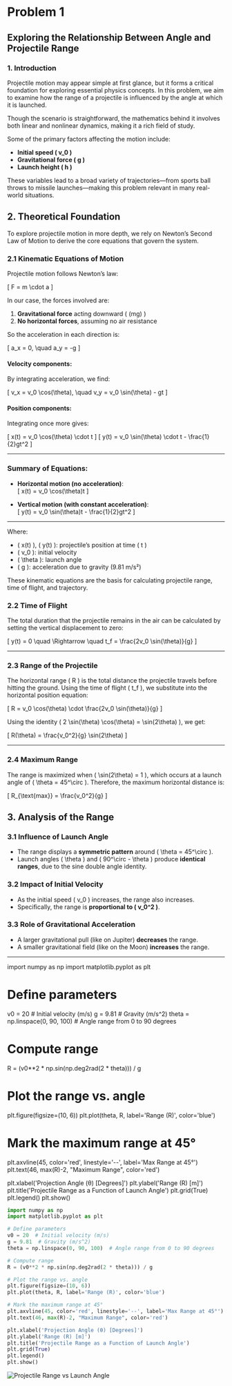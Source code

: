 # Problem 1

## Exploring the Relationship Between Angle and Projectile Range

### 1. Introduction

Projectile motion may appear simple at first glance, but it forms a critical foundation for exploring essential physics concepts. In this problem, we aim to examine how the range of a projectile is influenced by the angle at which it is launched.

Though the scenario is straightforward, the mathematics behind it involves both linear and nonlinear dynamics, making it a rich field of study.

Some of the primary factors affecting the motion include:

- **Initial speed \( v_0 \)**
- **Gravitational force \( g \)**
- **Launch height \( h \)**

These variables lead to a broad variety of trajectories—from sports ball throws to missile launches—making this problem relevant in many real-world situations.

## 2. Theoretical Foundation

To explore projectile motion in more depth, we rely on Newton’s Second Law of Motion to derive the core equations that govern the system.

### 2.1 Kinematic Equations of Motion

Projectile motion follows Newton’s law:

\[
F = m \cdot a
\]

In our case, the forces involved are:
1. **Gravitational force** acting downward \( (mg) \)
2. **No horizontal forces**, assuming no air resistance

So the acceleration in each direction is:

\[
a_x = 0, \quad a_y = -g
\]

#### Velocity components:
By integrating acceleration, we find:

\[
v_x = v_0 \cos(\theta), \quad v_y = v_0 \sin(\theta) - gt
\]

#### Position components:
Integrating once more gives:

\[
x(t) = v_0 \cos(\theta) \cdot t
\]
\[
y(t) = v_0 \sin(\theta) \cdot t - \frac{1}{2}gt^2
\]

---

### Summary of Equations:

- **Horizontal motion (no acceleration)**:  
  \[
  x(t) = v_0 \cos(\theta)t
  \]

- **Vertical motion (with constant acceleration)**:  
  \[
  y(t) = v_0 \sin(\theta)t - \frac{1}{2}gt^2
  \]

---

Where:
- \( x(t) \), \( y(t) \): projectile’s position at time \( t \)
- \( v_0 \): initial velocity
- \( \theta \): launch angle
- \( g \): acceleration due to gravity (9.81 m/s²)

These kinematic equations are the basis for calculating projectile range, time of flight, and trajectory.

### 2.2 Time of Flight

The total duration that the projectile remains in the air can be calculated by setting the vertical displacement to zero:

\[
y(t) = 0 \quad \Rightarrow \quad t_f = \frac{2v_0 \sin(\theta)}{g}
\]

---

### 2.3 Range of the Projectile

The horizontal range \( R \) is the total distance the projectile travels before hitting the ground. Using the time of flight \( t_f \), we substitute into the horizontal position equation:

\[
R = v_0 \cos(\theta) \cdot \frac{2v_0 \sin(\theta)}{g}
\]

Using the identity \( 2 \sin(\theta) \cos(\theta) = \sin(2\theta) \), we get:

\[
R(\theta) = \frac{v_0^2}{g} \sin(2\theta)
\]

---

### 2.4 Maximum Range

The range is maximized when \( \sin(2\theta) = 1 \), which occurs at a launch angle of \( \theta = 45^\circ \). Therefore, the maximum horizontal distance is:

\[
R_{\text{max}} = \frac{v_0^2}{g}
\]

## 3. Analysis of the Range

### 3.1 Influence of Launch Angle

- The range displays a **symmetric pattern** around \( \theta = 45^\circ \).
- Launch angles \( \theta \) and \( 90^\circ - \theta \) produce **identical ranges**, due to the sine double angle identity.

### 3.2 Impact of Initial Velocity

- As the initial speed \( v_0 \) increases, the range also increases.
- Specifically, the range is **proportional to \( v_0^2 \)**.

### 3.3 Role of Gravitational Acceleration

- A larger gravitational pull (like on Jupiter) **decreases** the range.
- A smaller gravitational field (like on the Moon) **increases** the range.

---

import numpy as np
import matplotlib.pyplot as plt

# Define parameters
v0 = 20  # Initial velocity (m/s)
g = 9.81  # Gravity (m/s^2)
theta = np.linspace(0, 90, 100)  # Angle range from 0 to 90 degrees

# Compute range
R = (v0**2 * np.sin(np.deg2rad(2 * theta))) / g

# Plot the range vs. angle
plt.figure(figsize=(10, 6))
plt.plot(theta, R, label='Range (R)', color='blue')

# Mark the maximum range at 45°
plt.axvline(45, color='red', linestyle='--', label='Max Range at 45°')
plt.text(46, max(R)-2, "Maximum Range", color='red')

plt.xlabel('Projection Angle (θ) [Degrees]')
plt.ylabel('Range (R) [m]')
plt.title('Projectile Range as a Function of Launch Angle')
plt.grid(True)
plt.legend()
plt.show()

```python
import numpy as np
import matplotlib.pyplot as plt

# Define parameters
v0 = 20  # Initial velocity (m/s)
g = 9.81  # Gravity (m/s^2)
theta = np.linspace(0, 90, 100)  # Angle range from 0 to 90 degrees

# Compute range
R = (v0**2 * np.sin(np.deg2rad(2 * theta))) / g

# Plot the range vs. angle
plt.figure(figsize=(10, 6))
plt.plot(theta, R, label='Range (R)', color='blue')

# Mark the maximum range at 45°
plt.axvline(45, color='red', linestyle='--', label='Max Range at 45°')
plt.text(46, max(R)-2, "Maximum Range", color='red')

plt.xlabel('Projection Angle (θ) [Degrees]')
plt.ylabel('Range (R) [m]')
plt.title('Projectile Range as a Function of Launch Angle')
plt.grid(True)
plt.legend()
plt.show()
```

![Projectile Range vs Launch Angle](https://i.imgur.com/YWBGwXy.png)
